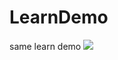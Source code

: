 # LearnDemo
same learn demo
<img src="https://www.travis-ci.org/ghost60/LearnDemo.svg?branch=master"/>
